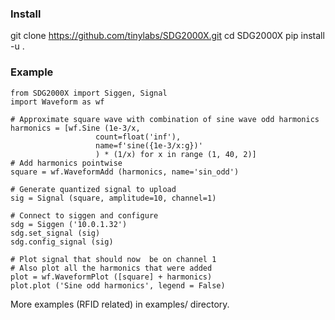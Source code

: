 ### Install
git clone https://github.com/tinylabs/SDG2000X.git
cd SDG2000X
pip install -u .

### Example
~~~
from SDG2000X import Siggen, Signal
import Waveform as wf

# Approximate square wave with combination of sine wave odd harmonics
harmonics = [wf.Sine (1e-3/x,
                   count=float('inf'),
                   name=f'sine({1e-3/x:g})'
                   ) * (1/x) for x in range (1, 40, 2)]
# Add harmonics pointwise
square = wf.WaveformAdd (harmonics, name='sin_odd')

# Generate quantized signal to upload
sig = Signal (square, amplitude=10, channel=1)

# Connect to siggen and configure
sdg = Siggen ('10.0.1.32')
sdg.set_signal (sig)
sdg.config_signal (sig)

# Plot signal that should now  be on channel 1
# Also plot all the harmonics that were added
plot = wf.WaveformPlot ([square] + harmonics)
plot.plot ('Sine odd harmonics', legend = False)
~~~

More examples (RFID related) in examples/ directory.
